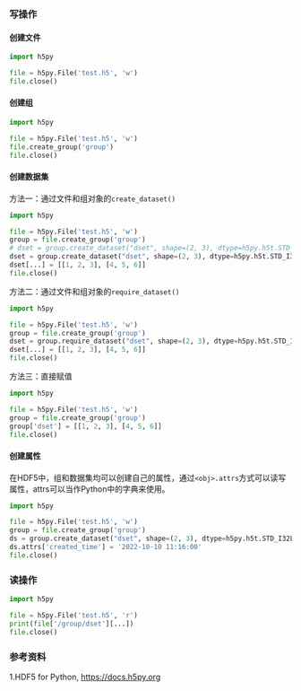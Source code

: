 ### 写操作

#### 创建文件

```python
import h5py

file = h5py.File('test.h5', 'w')
file.close()
```

#### 创建组

```python
import h5py

file = h5py.File('test.h5', 'w')
file.create_group('group')
file.close()
```

#### 创建数据集

方法一：通过文件和组对象的`create_dataset()`

```python
import h5py

file = h5py.File('test.h5', 'w')
group = file.create_group('group')
# dset = group.create_dataset("dset", shape=(2, 3), dtype=h5py.h5t.STD_I32BE, data=[[1, 2, 3], [4, 5, 6]])
dset = group.create_dataset("dset", shape=(2, 3), dtype=h5py.h5t.STD_I32LE)
dset[...] = [[1, 2, 3], [4, 5, 6]]
file.close()
```

方法二：通过文件和组对象的`require_dataset()`

```python
import h5py

file = h5py.File('test.h5', 'w')
group = file.create_group('group')
dset = group.require_dataset("dset", shape=(2, 3), dtype=h5py.h5t.STD_I32LE)
dset[...] = [[1, 2, 3], [4, 5, 6]]
file.close()
```

方法三：直接赋值

```python
import h5py

file = h5py.File('test.h5', 'w')
group = file.create_group('group')
group['dset'] = [[1, 2, 3], [4, 5, 6]]
file.close()
```

#### 创建属性

在HDF5中，组和数据集均可以创建自己的属性，通过`<obj>.attrs`方式可以读写属性，attrs可以当作Python中的字典来使用。

```python
import h5py

file = h5py.File('test.h5', 'w')
group = file.create_group('group')
ds = group.create_dataset("dset", shape=(2, 3), dtype=h5py.h5t.STD_I32LE)
ds.attrs['created_time'] = '2022-10-10 11:16:00'
file.close()
```

### 读操作

```python
import h5py

file = h5py.File('test.h5', 'r')
print(file['/group/dset'][...])
file.close()
```



### 参考资料

1.HDF5 for Python, https://docs.h5py.org